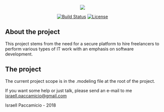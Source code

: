 <p align="center"><img src="https://laravel.com/assets/img/components/logo-laravel.svg"></p>

<p align="center">
<a href="https://travis-ci.org/laravel/framework"><img src="https://travis-ci.org/laravel/framework.svg" alt="Build Status"></a>
<a href="https://packagist.org/packages/laravel/framework"><img src="https://poser.pugx.org/laravel/framework/license.svg" alt="License"></a>
</p>

## About the project

This project stems from the need for a secure platform to hire freelancers to perform various types of IT work with an emphasis on software development.

## The project

The current project scope is in the .modeling file at the root of the project.

If you want some help or just talk, please send an e-mail to me [israell.paccamicio@gmail.com](israell.paccamicio@gmail.com)

Israell Paccamicio - 2018